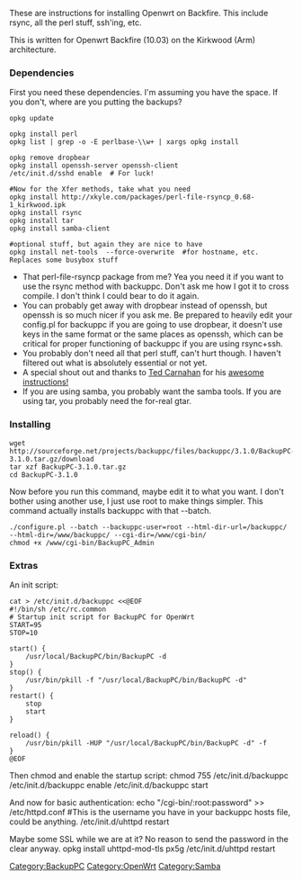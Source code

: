 These are instructions for installing Openwrt on Backfire. This include
rsync, all the perl stuff, ssh'ing, etc.

This is written for Openwrt Backfire (10.03) on the Kirkwood (Arm)
architecture.

### Dependencies

First you need these dependencies. I'm assuming you have the space. If
you don't, where are you putting the backups?

    opkg update

    opkg install perl
    opkg list | grep -o -E perlbase-\\w+ | xargs opkg install

    opkg remove dropbear
    opkg install openssh-server openssh-client 
    /etc/init.d/sshd enable  # For luck!

    #Now for the Xfer methods, take what you need
    opkg install http://xkyle.com/packages/perl-file-rsyncp_0.68-1_kirkwood.ipk
    opkg install rsync
    opkg install tar
    opkg install samba-client

    #optional stuff, but again they are nice to have
    opkg install net-tools  --force-overwrite  #for hostname, etc. Replaces some busybox stuff

-   That perl-file-rsyncp package from me? Yea you need it if you want
    to use the rsync method with backuppc. Don't ask me how I got it to
    cross compile. I don't think I could bear to do it again.
-   You can probably get away with dropbear instead of openssh, but
    openssh is so much nicer if you ask me. Be prepared to heavily edit
    your config.pl for backuppc if you are going to use dropbear, it
    doesn't use keys in the same format or the same places as openssh,
    which can be critical for proper functioning of backuppc if you are
    using rsync+ssh.
-   You probably don't need all that perl stuff, can't hurt though. I
    haven't filtered out what is absolutely essential or not yet.
-   A special shout out and thanks to [Ted
    Carnahan](http://www.tedcarnahan.com/) for his [awesome
    instructions!](http://www.tedcarnahan.com/2009/07/09/installing-backuppc-on-openwrt/)
-   If you are using samba, you probably want the samba tools. If you
    are using tar, you probably need the for-real gtar.

### Installing

    wget http://sourceforge.net/projects/backuppc/files/backuppc/3.1.0/BackupPC-3.1.0.tar.gz/download
    tar xzf BackupPC-3.1.0.tar.gz
    cd BackupPC-3.1.0

Now before you run this command, maybe edit it to what you want. I don't
bother using another use, I just use root to make things simpler. This
command actually installs backuppc with that --batch.

    ./configure.pl --batch --backuppc-user=root --html-dir-url=/backuppc/ --html-dir=/www/backuppc/ --cgi-dir=/www/cgi-bin/
    chmod +x /www/cgi-bin/BackupPC_Admin

### Extras

An init script:

    cat > /etc/init.d/backuppc <<@EOF
    #!/bin/sh /etc/rc.common
    # Startup init script for BackupPC for OpenWrt
    START=95
    STOP=10

    start() {
        /usr/local/BackupPC/bin/BackupPC -d
    }
    stop() {
        /usr/bin/pkill -f "/usr/local/BackupPC/bin/BackupPC -d"
    }
    restart() {
        stop
        start
    }
     
    reload() {
        /usr/bin/pkill -HUP "/usr/local/BackupPC/bin/BackupPC -d" -f
    }
    @EOF

Then chmod and enable the startup script: chmod 755 /etc/init.d/backuppc
/etc/init.d/backuppc enable /etc/init.d/backuppc start

And now for basic authentication: echo "/cgi-bin/:root:password" \>\>
/etc/httpd.conf \#This is the username you have in your backuppc hosts
file, could be anything. /etc/init.d/uhttpd restart

Maybe some SSL while we are at it? No reason to send the password in the
clear anyway. opkg install uhttpd-mod-tls px5g /etc/init.d/uhttpd
restart

<Category:BackupPC> <Category:OpenWrt> <Category:Samba>
